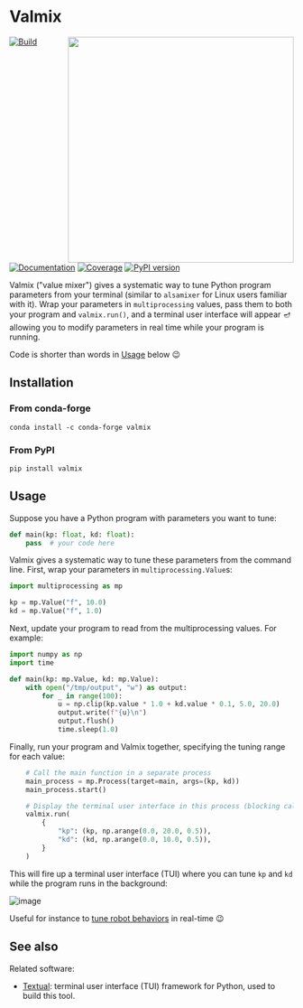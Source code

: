 # Valmix

<img align="right" width=400 src="https://github.com/stephane-caron/valmix/assets/1189580/280c02b9-46a4-4a61-bb42-3befd1c59879">

[![Build](https://img.shields.io/github/actions/workflow/status/stephane-caron/valmix/ci.yml?branch=main)](https://github.com/stephane-caron/valmix/actions)
[![Documentation](https://img.shields.io/github/actions/workflow/status/stephane-caron/valmix/docs.yml?branch=main&label=docs)](https://stephane-caron.github.io/valmix/)
[![Coverage](https://coveralls.io/repos/github/stephane-caron/valmix/badge.svg?branch=main)](https://coveralls.io/github/stephane-caron/valmix?branch=main)
[![PyPI version](https://img.shields.io/pypi/v/valmix)](https://pypi.org/project/valmix/)

Valmix ("value mixer") gives a systematic way to tune Python program parameters from your terminal (similar to ``alsamixer`` for Linux users familiar with it). Wrap your parameters in ``multiprocessing`` values, pass them to both your program and ``valmix.run()``, and a terminal user interface will appear 🪔 allowing you to modify parameters in real time while your program is running.

Code is shorter than words in [Usage](#usage) below :wink:

## Installation

### From conda-forge

```console
conda install -c conda-forge valmix
```

### From PyPI

```console
pip install valmix
```

## Usage

Suppose you have a Python program with parameters you want to tune:

```py
def main(kp: float, kd: float):
    pass  # your code here
```

Valmix gives a systematic way to tune these parameters from the command line. First, wrap your parameters in ``multiprocessing.Value``s:

```py
import multiprocessing as mp

kp = mp.Value("f", 10.0)
kd = mp.Value("f", 1.0)
```

Next, update your program to read from the multiprocessing values. For example:

```py
import numpy as np
import time

def main(kp: mp.Value, kd: mp.Value):
    with open("/tmp/output", "w") as output:
        for _ in range(100):
            u = np.clip(kp.value * 1.0 + kd.value * 0.1, 5.0, 20.0)
            output.write(f"{u}\n")
            output.flush()
            time.sleep(1.0)

```

Finally, run your program and Valmix together, specifying the tuning range for each value:

```py
    # Call the main function in a separate process
    main_process = mp.Process(target=main, args=(kp, kd))
    main_process.start()

    # Display the terminal user interface in this process (blocking call)
    valmix.run(
        {
            "kp": (kp, np.arange(0.0, 20.0, 0.5)),
            "kd": (kd, np.arange(0.0, 10.0, 0.5)),
        }
    )
```

This will fire up a terminal user interface (TUI) where you can tune ``kp`` and ``kd`` while the program runs in the background:

![image](https://github.com/stephane-caron/valmix/assets/1189580/1d50ccf5-9bb2-4a73-95e3-9f3345a91311)

Useful for instance to [tune robot behaviors](https://github.com/upkie/upkie/blob/main/examples/wheeled_balancing.py) in real-time 😉

## See also

Related software:

- [Textual](https://textual.textualize.io/): terminal user interface (TUI) framework for Python, used to build this tool.
